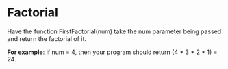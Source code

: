 # Factorial

Have the function FirstFactorial(num) take the num parameter being passed and return the factorial of it. 

**For example**: if num = 4, then your program should return (4 * 3 * 2 * 1) = 24. 

